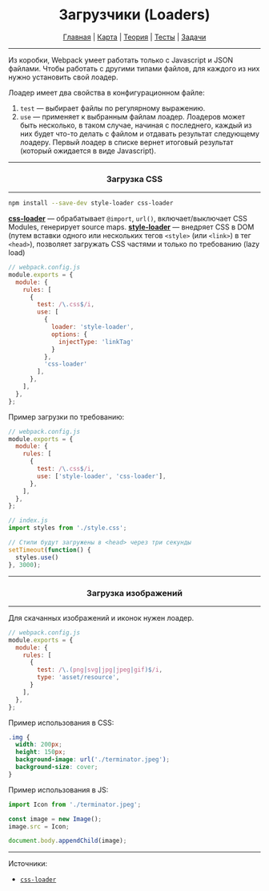 <div align="center">

# Загрузчики (Loaders)

[Главная](https://github.com/dollaween/junior-roadmap/)
|
[Карта](/roadmap/README.md)
|
[Теория](/theory/README.md)
|
[Тесты](/tests/README.md)
|
[Задачи](/tasks/README.md)

</div>

---

Из коробки, Webpack умеет работать только с Javascript и JSON файлами. Чтобы работать с другими типами файлов, для каждого из них нужно установить свой лоадер.

Лоадер имеет два свойства в конфигурационном файле:
1. `test` — выбирает файлы по регулярному выражению.
2. `use` — применяет к выбранным файлам лоадер. Лоадеров может быть несколько, в таком случае, начиная с последнего, каждый из них будет что-то делать с файлом и отдавать результат следующему лоадеру. Первый лоадер в списке вернет итоговый результат (который ожидается в виде Javascript).

---

<div align="center">

### Загрузка CSS

</div>

---

```bash
npm install --save-dev style-loader css-loader
```

[**css-loader**](https://webpack.js.org/loaders/css-loader/) — обрабатывает `@import`, `url()`, включает/выключает CSS Modules, генерирует source maps.
[**style-loader**](https://webpack.js.org/loaders/style-loader/) — внедряет CSS в DOM (путем вставки одного или нескольких тегов `<style>` (или `<link>`) в тег `<head>`), позволяет загружать CSS частями и только по требованию (lazy load)

```js
// webpack.config.js
module.exports = {
  module: {
    rules: [
      {
        test: /\.css$/i,
        use: [
          {
            loader: 'style-loader',
            options: {
              injectType: 'linkTag'
            }
          },
          'css-loader'
        ],
      },
    ],
  },
};
```

Пример загрузки по требованию:
```js
// webpack.config.js
module.exports = {
  module: {
    rules: [
      {
        test: /\.css$/i,
        use: ['style-loader', 'css-loader'],
      },
    ],
  },
};
```

```js
// index.js
import styles from './style.css';

// Стили будут загружены в <head> через три секунды
setTimeout(function() {
  styles.use()
}, 3000);
```

---

<div align="center">

### Загрузка изображений

</div>

---

Для скачанных изображений и иконок нужен лоадер.

```js
// webpack.config.js
module.exports = {
  module: {
    rules: [
      {
        test: /\.(png|svg|jpg|jpeg|gif)$/i,
        type: 'asset/resource',
      }
    ],
  },
};
```

Пример использования в CSS:
```css
.img {
  width: 200px;
  height: 150px;
  background-image: url('./terminator.jpeg');
  background-size: cover;
}
```

Пример использования в JS:
```js
import Icon from './terminator.jpeg';

const image = new Image();
image.src = Icon;

document.body.appendChild(image);
```

---

Источники:
* [`css-loader`](https://webpack.js.org/loaders/css-loader/)

